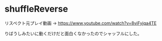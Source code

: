 # shuffleReverse
リスペクト元プレイ動画 → https://www.youtube.com/watch?v=8viFyjqa4TE

りばうしみたいに動くだけだと面白くなかったのでシャッフルにした。
